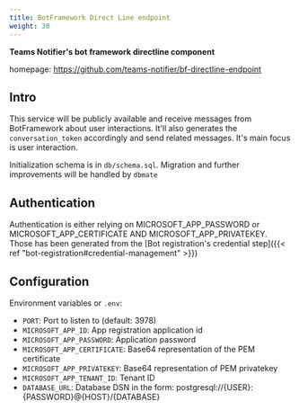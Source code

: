 ```yaml
---
title: BotFramework Direct Line endpoint
weight: 30
---
```


**Teams Notifier's bot framework directline component**

homepage: https://github.com/teams-notifier/bf-directline-endpoint

## Intro

This service will be publicly available and receive messages from BotFramework about user interactions. It'll also generates the `conversation_token` accordingly and send related messages. It's main focus is user interaction.

Initialization schema is in `db/schema.sql`.
Migration and further improvements will be handled by `dbmate`

## Authentication

Authentication is either relying on MICROSOFT_APP_PASSWORD or MICROSOFT_APP_CERTIFICATE AND MICROSOFT_APP_PRIVATEKEY.
Those has been generated from the [Bot registration's credential step]({{< ref "bot-registration#credential-management" >}})

## Configuration

Environment variables or `.env`:

* `PORT`: Port to listen to (default: 3978)
* `MICROSOFT_APP_ID`: App registration application id
* `MICROSOFT_APP_PASSWORD`: Application password
* `MICROSOFT_APP_CERTIFICATE`: Base64 representation of the PEM certificate
* `MICROSOFT_APP_PRIVATEKEY`: Base64 representation of PEM privatekey
* `MICROSOFT_APP_TENANT_ID`: Tenant ID
* `DATABASE_URL`: Database DSN in the form: postgresql://{USER}:{PASSWORD}@{HOST}/{DATABASE}
